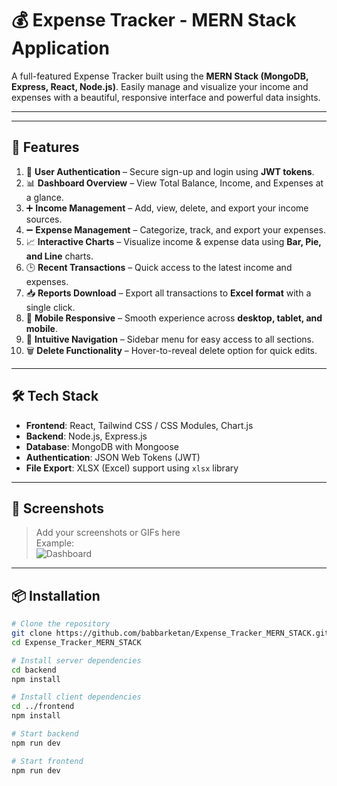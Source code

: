 # 💰 Expense Tracker - MERN Stack Application

A full-featured Expense Tracker built using the **MERN Stack (MongoDB, Express, React, Node.js)**. Easily manage and visualize your income and expenses with a beautiful, responsive interface and powerful data insights.

---

---

## 📌 Features

1. 🔐 **User Authentication** – Secure sign-up and login using **JWT tokens**.
2. 📊 **Dashboard Overview** – View Total Balance, Income, and Expenses at a glance.
3. ➕ **Income Management** – Add, view, delete, and export your income sources.
4. ➖ **Expense Management** – Categorize, track, and export your expenses.
5. 📈 **Interactive Charts** – Visualize income & expense data using **Bar, Pie, and Line** charts.
6. 🕒 **Recent Transactions** – Quick access to the latest income and expenses.
7. 📥 **Reports Download** – Export all transactions to **Excel format** with a single click.
8. 📱 **Mobile Responsive** – Smooth experience across **desktop, tablet, and mobile**.
9. 🧭 **Intuitive Navigation** – Sidebar menu for easy access to all sections.
10. 🗑️ **Delete Functionality** – Hover-to-reveal delete option for quick edits.

---

## 🛠️ Tech Stack

- **Frontend**: React, Tailwind CSS / CSS Modules, Chart.js
- **Backend**: Node.js, Express.js
- **Database**: MongoDB with Mongoose
- **Authentication**: JSON Web Tokens (JWT)
- **File Export**: XLSX (Excel) support using `xlsx` library

---

## 📸 Screenshots

> Add your screenshots or GIFs here  
> Example:  
> ![Dashboard](link-to-your-dashboard-screenshot)

---

## 📦 Installation

```bash
# Clone the repository
git clone https://github.com/babbarketan/Expense_Tracker_MERN_STACK.git
cd Expense_Tracker_MERN_STACK

# Install server dependencies
cd backend
npm install

# Install client dependencies
cd ../frontend
npm install

# Start backend
npm run dev

# Start frontend
npm run dev
